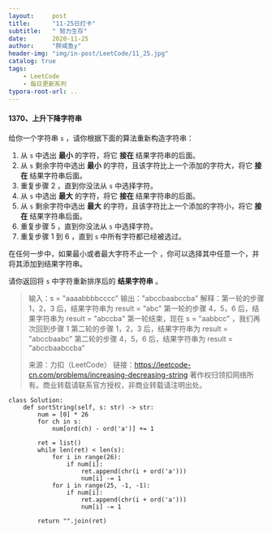 ```yaml
---
layout:     post
title:      "11-25日打卡"
subtitle:   " 努力生存"
date:       2020-11-25 
author:     "胖咸鱼y"
header-img: "img/in-post/LeetCode/11_25.jpg"
catalog: true
tags:
    - LeetCode
    - 每日更新系列
typora-root-url: ..
---
```


#### 1370、上升下降字符串

给你一个字符串 `s` ，请你根据下面的算法重新构造字符串：

1. 从 `s` 中选出 **最小** 的字符，将它 **接在** 结果字符串的后面。
2. 从 `s` 剩余字符中选出 **最小** 的字符，且该字符比上一个添加的字符大，将它 **接在** 结果字符串后面。
3. 重复步骤 2 ，直到你没法从 `s` 中选择字符。
4. 从 `s` 中选出 **最大** 的字符，将它 **接在** 结果字符串的后面。
5. 从 `s` 剩余字符中选出 **最大** 的字符，且该字符比上一个添加的字符小，将它 **接在** 结果字符串后面。
6. 重复步骤 5 ，直到你没法从 `s` 中选择字符。
7. 重复步骤 1 到 6 ，直到 `s` 中所有字符都已经被选过。

在任何一步中，如果最小或者最大字符不止一个 ，你可以选择其中任意一个，并将其添加到结果字符串。

请你返回将 `s` 中字符重新排序后的 **结果字符串** 。

>输入：s = "aaaabbbbcccc"
>输出："abccbaabccba"
>解释：第一轮的步骤 1，2，3 后，结果字符串为 result = "abc"
>第一轮的步骤 4，5，6 后，结果字符串为 result = "abccba"
>第一轮结束，现在 s = "aabbcc" ，我们再次回到步骤 1
>第二轮的步骤 1，2，3 后，结果字符串为 result = "abccbaabc"
>第二轮的步骤 4，5，6 后，结果字符串为 result = "abccbaabccba"
>
>来源：力扣（LeetCode）
>链接：https://leetcode-cn.com/problems/increasing-decreasing-string
>著作权归领扣网络所有。商业转载请联系官方授权，非商业转载请注明出处。



```python3
class Solution:
    def sortString(self, s: str) -> str:
        num = [0] * 26
        for ch in s:
            num[ord(ch) - ord('a')] += 1
        
        ret = list()
        while len(ret) < len(s):
            for i in range(26):
                if num[i]:
                    ret.append(chr(i + ord('a')))
                    num[i] -= 1
            for i in range(25, -1, -1):
                if num[i]:
                    ret.append(chr(i + ord('a')))
                    num[i] -= 1

        return "".join(ret)
```





